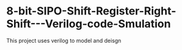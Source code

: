 # 8-bit-SIPO-Shift-Register-Right-Shift---Verilog-code-Smulation
This project uses verilog to model and deisgn 
